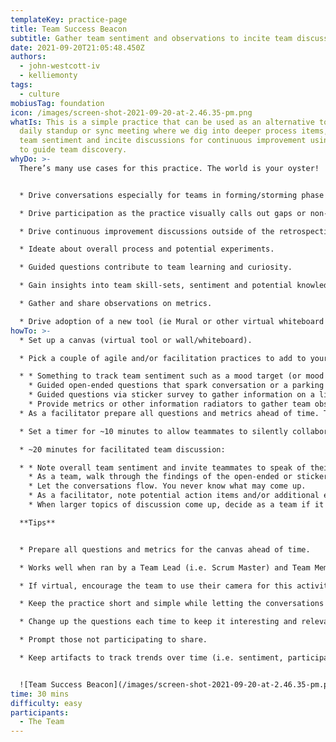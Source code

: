 ```yaml
---
templateKey: practice-page
title: Team Success Beacon
subtitle: Gather team sentiment and observations to incite team discussions
date: 2021-09-20T21:05:48.450Z
authors:
  - john-westcott-iv
  - kelliemonty
tags:
  - culture
mobiusTag: foundation
icon: /images/screen-shot-2021-09-20-at-2.46.35-pm.png
whatIs: This is a simple practice that can be used as an alternative to the
  daily standup or sync meeting where we dig into deeper process items, gather
  team sentiment and incite discussions for continuous improvement using prompts
  to guide team discovery.
whyDo: >-
  There’s many use cases for this practice. The world is your oyster!


  * Drive conversations especially for teams in forming/storming phase or new to agile.

  * Drive participation as the practice visually calls out gaps or non-participation.

  * Drive continuous improvement discussions outside of the retrospective cadence.

  * Ideate about overall process and potential experiments.

  * Guided questions contribute to team learning and curiosity.

  * Gain insights into team skill-sets, sentiment and potential knowledge gaps.

  * Gather and share observations on metrics.

  * Drive adoption of a new tool (ie Mural or other virtual whiteboard tool).
howTo: >-
  * Set up a canvas (virtual tool or wall/whiteboard).

  * Pick a couple of agile and/or facilitation practices to add to your canvas. Some examples include:

  * * Something to track team sentiment such as a mood target (or mood marbles).
    * Guided open-ended questions that spark conversation or a parking lot for open topics.
    * Guided questions via sticker survey to gather information on a likert scale.
    * Provide metrics or other information radiators to gather team observations.
  * As a facilitator prepare all questions and metrics ahead of time. Think about areas of continuous improvement opportunities and use prompts to guide team discovery.

  * Set a timer for ~10 minutes to allow teammates to silently collaborate.

  * ~20 minutes for facilitated team discussion:

  * * Note overall team sentiment and invite teammates to speak of their personal sentiment.
    * As a team, walk through the findings of the open-ended or sticker survey questions.
    * Let the conversations flow. You never know what may come up.
    * As a facilitator, note potential action items and/or additional experiments to try.
    * When larger topics of discussion come up, decide as a team if it should be moved to a team parking lot to discuss at a further date.

  **Tips**


  * Prepare all questions and metrics for the canvas ahead of time.

  * Works well when ran by a Team Lead (i.e. Scrum Master) and Team Member (i.e. Architect or Developer) together.

  * If virtual, encourage the team to use their camera for this activity.

  * Keep the practice short and simple while letting the conversations flow organically.

  * Change up the questions each time to keep it interesting and relevant to improvement and uncovering new things.

  * Prompt those not participating to share.

  * Keep artifacts to track trends over time (i.e. sentiment, participation, metrics).


  ![Team Success Beacon](/images/screen-shot-2021-09-20-at-2.46.35-pm.png "Team Success Beacon")
time: 30 mins
difficulty: easy
participants:
  - The Team
---
```

